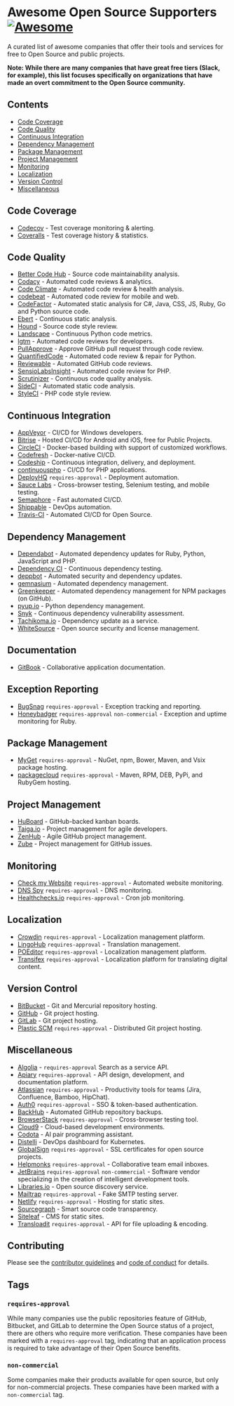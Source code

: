 # Awesome Open Source Supporters [![Awesome](https://cdn.rawgit.com/sindresorhus/awesome/d7305f38d29fed78fa85652e3a63e154dd8e8829/media/badge.svg)](https://github.com/sindresorhus/awesome)

A curated list of awesome companies that offer their tools and services for free to Open Source and public projects.

**Note: While there are many companies that have great free tiers (Slack, for example), this list focuses specifically on organizations that have made an overt commitment to the Open Source community.**

## Contents

- [Code Coverage](#code-coverage)
- [Code Quality](#code-quality)
- [Continuous Integration](#continuous-integration)
- [Dependency Management](#dependency-management)
- [Package Management](#package-management)
- [Project Management](#project-management)
- [Monitoring](#monitoring)
- [Localization](#localization)
- [Version Control](#version-control)
- [Miscellaneous](#miscellaneous)

## Code Coverage

- [Codecov](https://codecov.io/) - Test coverage monitoring & alerting.
- [Coveralls](https://coveralls.io/) - Test coverage history & statistics.

## Code Quality

- [Better Code Hub](https://bettercodehub.com/) - Source code maintainability analysis.
- [Codacy](https://www.codacy.com/) - Automated code reviews & analytics.
- [Code Climate](https://codeclimate.com/) - Automated code review & health analysis.
- [codebeat](https://codebeat.co/) - Automated code review for mobile and web.
- [CodeFactor](https://www.codefactor.io/) - Automated static analysis for C#, Java, CSS, JS, Ruby, Go and Python source code.
- [Ebert](https://ebertapp.io/) - Continuous static analysis.
- [Hound](https://houndci.com/) - Source code style review.
- [Landscape](https://landscape.io/) - Continuous Python code metrics.
- [lgtm](https://lgtm.com/) - Automated code reviews for developers.
- [PullApprove](https://about.pullapprove.com/) - Approve GitHub pull request through code review.
- [QuantifiedCode](https://www.quantifiedcode.com/) - Automated code review & repair for Python.
- [Reviewable](https://reviewable.io/) - Automated GitHub code reviews.
- [SensioLabsInsight](https://insight.sensiolabs.com/) - Automated code review for PHP.
- [Scrutinizer](https://scrutinizer-ci.com/) - Continuous code quality analysis.
- [SideCI](https://sideci.com/) - Automated static code analysis.
- [StyleCI](https://styleci.io/) - PHP code style review.

## Continuous Integration

- [AppVeyor](https://www.appveyor.com/) - CI/CD for Windows developers.
- [Bitrise](https://www.bitrise.io/) - Hosted CI/CD for Android and iOS, free for Public Projects.
- [CircleCI](https://circleci.com/) - Docker-based building with support of customized workflows.
- [Codefresh](https://codefresh.io/) - Docker-native CI/CD.
- [Codeship](https://codeship.com/) - Continuous integration, delivery, and deployment.
- [continuousphp](https://continuousphp.com/) - CI/CD for PHP applications.
- [DeployHQ](https://www.deployhq.com/) `requires-approval` - Deployment automation.
- [Sauce Labs](https://saucelabs.com/) - Cross-browser testing, Selenium testing, and mobile testing.
- [Semaphore](https://semaphoreci.com/) - Fast automated CI/CD.
- [Shippable](https://www.shippable.com/) - DevOps automation.
- [Travis-CI](https://travis-ci.org/) - Automated CI/CD for Open Source.

## Dependency Management

- [Dependabot](https://dependabot.com/) - Automated dependency updates for Ruby, Python, JavaScript and PHP.
- [Dependency CI](https://dependencyci.com/) - Continuous dependency testing.
- [deppbot](https://www.deppbot.com/) - Automated security and dependency updates.
- [gemnasium](https://gemnasium.com/) - Automated dependency management.
- [Greenkeeper](https://greenkeeper.io/) - Automated dependency management for NPM packages (on GitHub).
- [pyup.io](https://pyup.io/) - Python dependency management.
- [Snyk](https://snyk.io/) - Continuous dependency vulnerability assessment.
- [Tachikoma.io](http://tachikoma.io/) - Dependency update as a service.
- [WhiteSource](https://www.whitesourcesoftware.com/) - Open source security and license management.

## Documentation
- [GitBook](https://www.gitbook.com/) - Collaborative application documentation.

## Exception Reporting

- [BugSnag](https://www.bugsnag.com/) `requires-approval` - Exception tracking and reporting.
- [Honeybadger](https://www.honeybadger.io) `requires-approval` `non-commercial` - Exception and uptime monitoring for Ruby.

## Package Management

- [MyGet](https://myget.org/) `requires-approval` - NuGet, npm, Bower, Maven, and Vsix package hosting.
- [packagecloud](https://packagecloud.io/pricing) `requires-approval` - Maven, RPM, DEB, PyPi, and RubyGem hosting.

## Project Management

- [HuBoard](https://huboard.com/) - GitHub-backed kanban boards.
- [Taiga.io](https://taiga.io/) - Project management for agile developers.
- [ZenHub](https://www.zenhub.com/) - Agile GitHub project management.
- [Zube](https://zube.io/) - Project management for GitHub issues.

## Monitoring

- [Check my Website](https://checkmy.ws/) `requires-approval` - Automated website monitoring.
- [DNS Spy](https://dnsspy.io/) `requires-approval` - DNS monitoring.
- [Healthchecks.io](https://healthchecks.io/) `requires-approval` - Cron job monitoring.

## Localization

- [Crowdin](https://crowdin.com/) `requires-approval` - Localization management platform.
- [LingoHub](https://lingohub.com/) `requires-approval` - Translation management.
- [POEditor](https://poeditor.com/) `requires-approval` - Localization management platform.
- [Transifex](https://www.transifex.com/) `requires-approval` - Localization platform for translating digital content.

## Version Control

- [BitBucket](https://bitbucket.org/) - Git and Mercurial repository hosting.
- [GitHub](https://github.com/) - Git project hosting.
- [GitLab](https://about.gitlab.com/) - Git project hosting.
- [Plastic SCM](https://www.plasticscm.com/) `requires-approval` - Distributed Git project hosting.

## Miscellaneous

- [Algolia](https://www.algolia.com) - `requires-approval` Search as a service API.
- [Apiary](https://apiary.io/) `requires-approval` - API design, development, and documentation platform.
- [Atlassian](https://www.atlassian.com/software/views/open-source-license-request) `requires-approval` - Productivity tools for teams (Jira, Confluence, Bamboo, HipChat).
- [Auth0](https://auth0.com/) `requires-approval` - SSO & token-based authentication.
- [BackHub](https://backhub.co/) - Automated GitHub repository backups.
- [BrowserStack](https://www.browserstack.com/) `requires-approval` - Cross-browser testing tool.
- [Cloud9](https://c9.io/) - Cloud-based development environments.
- [Codota](https://www.codota.com/) - AI pair programming assistant.
- [Distelli](https://www.distelli.com/) - DevOps dashboard for Kubernetes.
- [GlobalSign](https://www.globalsign.com/en/ssl/ssl-open-source/) `requires-approval` - SSL certificates for open source projects.
- [Helpmonks](https://helpmonks.com/) `requires-approval` - Collaborative team email inboxes.
- [JetBrains](https://www.jetbrains.com/buy/opensource/) `requires-approval` `non-commercial` - Software vendor specializing in the creation of intelligent development tools.
- [Libraries.io](https://libraries.io/) - Open source discovery service.
- [Mailtrap](https://mailtrap.io/) `requires-approval` - Fake SMTP testing server.
- [Netlify](https://www.netlify.com) `requires-approval` - Hosting for static sites.
- [Sourcegraph](https://sourcegraph.com/) - Smart source code transparency.
- [Siteleaf](https://www.siteleaf.com/) - CMS for static sites.
- [Transloadit](https://transloadit.com/) `requires-approval` - API for file uploading & encoding.

## Contributing

Please see the [contributor guidelines](.github/CONTRIBUTING.md) and [code of conduct](.github/CODE-OF-CONDUCT.md) for details.

## Tags

### `requires-approval`

While many companies use the public repositories feature of GitHub, Bitbucket, and GitLab to determine the Open Source status of a project, there are others who require more verification. These companies have been marked with a `requires-approval` tag, indicating that an application process is required to take advantage of their Open Source benefits.

### `non-commercial`

Some companies make their products available for open source, but only for non-commercial projects. These companies have been marked with a `non-commercial` tag.
